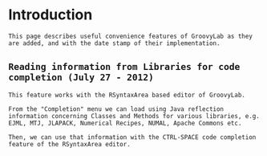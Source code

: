 # Introduction #
`This page describes useful convenience features of GroovyLab as they are added, and with the date stamp of their implementation.`

## `Reading information from Libraries for code completion (July 27 - 2012) ` ##

`This feature works with the RSyntaxArea based editor of GroovyLab.`

`From the "Completion" menu we can load using Java reflection information concerning Classes and Methods for various libraries, e.g. EJML, MTJ, JLAPACK, Numerical Recipes, NUMAL, Apache Commons etc.`

`Then, we can use that information with the CTRL-SPACE code completion feature of the RSyntaxArea editor.`